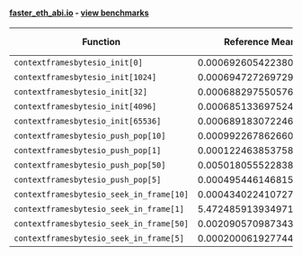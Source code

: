 #### [faster_eth_abi.io](https://github.com/BobTheBuidler/faster-eth-abi/blob/master/faster_eth_abi/io.py) - [view benchmarks](https://github.com/BobTheBuidler/faster-eth-abi/blob/master/benchmarks/test_io_benchmarks.py)

| Function | Reference Mean | Faster Mean | % Change | Speedup (%) | x Faster | Faster |
|----------|---------------|-------------|----------|-------------|----------|--------|
| `contextframesbytesio_init[0]` | 0.0006926054223803204 | 0.000629879112804186 | 9.06% | 9.96% | 1.10x | ✅ |
| `contextframesbytesio_init[1024]` | 0.0006947272697295206 | 0.0006269670757499013 | 9.75% | 10.81% | 1.11x | ✅ |
| `contextframesbytesio_init[32]` | 0.0006882975505769047 | 0.0006271157171504103 | 8.89% | 9.76% | 1.10x | ✅ |
| `contextframesbytesio_init[4096]` | 0.0006851336975249924 | 0.0006235986994170015 | 8.98% | 9.87% | 1.10x | ✅ |
| `contextframesbytesio_init[65536]` | 0.0006891830722469707 | 0.0006217624657595888 | 9.78% | 10.84% | 1.11x | ✅ |
| `contextframesbytesio_push_pop[10]` | 0.000992267862660059 | 0.0009729150818312753 | 1.95% | 1.99% | 1.02x | ✅ |
| `contextframesbytesio_push_pop[1]` | 0.00012246385375856264 | 0.0001127217706190942 | 7.96% | 8.64% | 1.09x | ✅ |
| `contextframesbytesio_push_pop[50]` | 0.0050180555228385385 | 0.005015071255103039 | 0.06% | 0.06% | 1.00x | ✅ |
| `contextframesbytesio_push_pop[5]` | 0.00049544614681507 | 0.00047880041436784845 | 3.36% | 3.48% | 1.03x | ✅ |
| `contextframesbytesio_seek_in_frame[10]` | 0.0004340224107279509 | 0.0004359366566008036 | -0.44% | -0.44% | 1.00x | ❌ |
| `contextframesbytesio_seek_in_frame[1]` | 5.4724859139349716e-05 | 5.525306834744334e-05 | -0.97% | -0.96% | 0.99x | ❌ |
| `contextframesbytesio_seek_in_frame[50]` | 0.0020905709873439665 | 0.0021028626523600267 | -0.59% | -0.58% | 0.99x | ❌ |
| `contextframesbytesio_seek_in_frame[5]` | 0.00020006192774437408 | 0.00020081606533160727 | -0.38% | -0.38% | 1.00x | ❌ |

